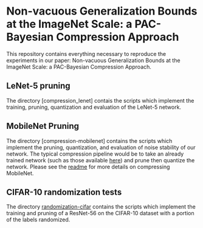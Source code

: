 # Non-vacuous Generalization Bounds at the ImageNet Scale: a PAC-Bayesian Compression Approach

This repository contains everything necessary to reproduce the experiments
in our paper: Non-vacuous Generalization Bounds at the ImageNet Scale: a PAC-Bayesian
Compression Approach.


## LeNet-5 pruning

The directory [compression_lenet]
contais the scripts which implement the training, pruning, quantization and evaluation of the LeNet-5 network.


## MobileNet Pruning

The directory [compression-mobilenet]
contains the scripts which implement the pruning, quantization, and evaluation of noise stability of our network.
The typical compression pipeline would be to take an already trained network (such as those available [here](https://research.googleblog.com/2017/06/mobilenets-open-source-models-for.html))
and prune then quantize the network. Please see the [readme](scripts/compression-mobilenet/README.md)
for more details on compressing MobileNet.

## CIFAR-10 randomization tests

The directory [randomization-cifar](scripts/randomization-cifar)
contains the scripts which implement the training and pruning of a ResNet-56 on the CIFAR-10 dataset
with a portion of the labels randomized.
